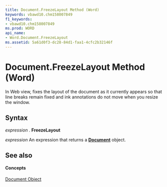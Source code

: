 ```yaml
---
title: Document.FreezeLayout Method (Word)
keywords: vbawd10.chm158007849
f1_keywords:
- vbawd10.chm158007849
ms.prod: WORD
api_name:
- Word.Document.FreezeLayout
ms.assetid: 5a61d0f3-dc28-84d1-faa1-4cfc2b32146f
---
```



# Document.FreezeLayout Method (Word)

In Web view, fixes the layout of the document as it currently appears so that line breaks remain fixed and ink annotations do not move when you resize the window.


## Syntax

 _expression_ . **FreezeLayout**

 _expression_ An expression that returns a **[Document](document-object-word.md)** object.


## See also


#### Concepts


[Document Object](document-object-word.md)

